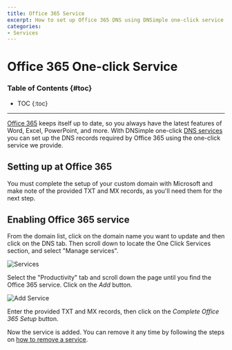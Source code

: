 ```yaml
---
title: Office 365 Service
excerpt: How to set up Office 365 DNS using DNSimple one-click service.
categories:
- Services
---
```


# Office 365 One-click Service

### Table of Contents {#toc}

* TOC
{:toc}

---

[Office 365](https://products.office.com/en-au/business/office) keeps itself up to date, so you always have the latest features of Word, Excel, PowerPoint, and more. With DNSimple one-click [DNS services](/categories/services/) you can set up the DNS records required by Office 365 using the one-click service we provide.


## Setting up at Office 365

You must complete the setup of your custom domain with Microsoft and make note of the provided TXT and MX records, as you'll need them for the next step.


## Enabling Office 365 service

From the domain list, click on the domain name you want to update and then click on the DNS tab. Then scroll down to locate the One Click Services section, and select "Manage services".

![Services](/files/services-dns-page-add.png)

Select the "Productivity" tab and scroll down the page until you find the Office 365 service. Click on the *Add* button.

![Add Service](/files/services-office-365.png)

Enter the provided TXT and MX records, then click on the *Complete Office 365 Setup* button.

Now the service is added. You can remove it any time by following the steps on [how to remove a service](/articles/services/#removing-services).
